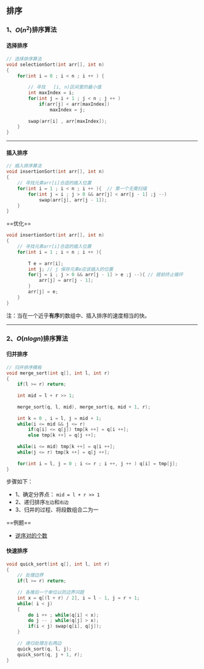 ## 排序

### 1、$O(n^2)$排序算法

#### 选择排序

```c++
// 选择排序算法  
void selectionSort(int arr[], int n)
{
	for(int i = 0 ; i < n ; i ++ ) {
		
		// 寻找	[i, n)区间里的最小值 
		int maxIndex = i;
		for(int j = i + 1 ; j < n ; j ++ ) 		
			if(arr[j] < arr[maxIndex])
				maxIndex = j;
		
		swap(arr[i] , arr[maxIndex]);
	}
}
```

***

#### 插入排序

```c++
// 插入排序算法  
void insertionSort(int arr[], int n)
{
	// 寻找元素arr[i]合适的插入位置 
	for(int i = 1 ; i < n ; i ++ ){	 // 第一个无需扫描 
		for(int j = i ; j > 0 && arr[j] < arr[j - 1] ;j --)
			swap(arr[j], arr[j - 1]);
	}
}
```

==优化==

```c++
void insertionSort(int arr[], int n)
{
	// 寻找元素arr[i]合适的插入位置  
	for(int i = 1 ; i < n ; i ++ ){	 
        
		T e = arr[i];
		int j; // j 保存元素e应该插入的位置 
		for(j = i ; j > 0 && arr[j - 1] > e ;j --){	// 提前终止循环
			arr[j] = arr[j - 1];
		}
		arr[j] = e;
	}
}
```

注：当在一个近乎**有序**的数组中、插入排序的速度相当的快。

***

### 2、$O(nlogn)$排序算法

#### 归并排序

```c++
// 归并排序模板
void merge_sort(int q[], int l, int r)
{
    if(l >= r) return;
    
    int mid = l + r >> 1;
    
    merge_sort(q, l, mid), merge_sort(q, mid + 1, r);
    
    int k = 0 , i = l, j = mid + 1;
    while(i <= mid && j <= r)
        if(q[i] <= q[j]) tmp[k ++] = q[i ++];
        else tmp[k ++] = q[j ++];
    
    while(i <= mid) tmp[k ++] = q[i ++];
    while(j <= r) tmp[k ++] = q[j ++];
    
    for(int i = l, j = 0 ; i <= r ; i ++, j ++ ) q[i] = tmp[j];
}
```

步骤如下：

* 1、确定分界点： `mid = l + r >> 1`
* 2、递归排序`左边`和`右边`
* 3、归并的过程、将段数组合二为一

==例题==

* [逆序对的个数](https://www.acwing.com/problem/content/description/790/)

#### 快速排序

```c++
void quick_sort(int q[], int l, int r)
{
    // 处理边界
    if(l >= r) return;
    
    // 各推后一个单位以防边界问题
    int x = q[(l + r) / 2], i = l - 1, j = r + 1;
    while( i < j)
    {
        do i ++ ; while(q[i] < x);
        do j -- ; while(q[j] > x);
        if(i < j) swap(q[i], q[j]);
    }
    
    // 递归处理左右两边
    quick_sort(q, l, j);
    quick_sort(q, j + 1, r);
}
```

